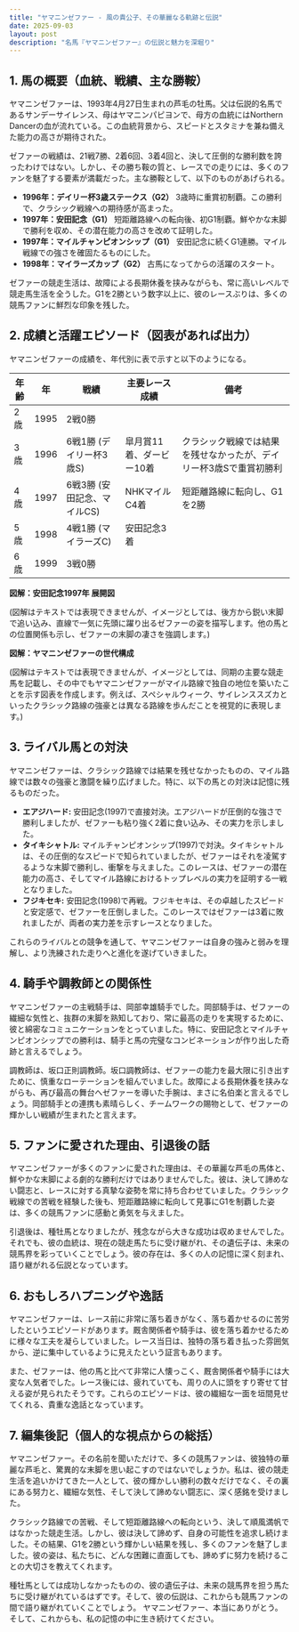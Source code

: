 ```yaml
---
title: "ヤマニンゼファー - 風の貴公子、その華麗なる軌跡と伝説"
date: 2025-09-03
layout: post
description: "名馬『ヤマニンゼファー』の伝説と魅力を深堀り"
---
```


## 1. 馬の概要（血統、戦績、主な勝鞍）

ヤマニンゼファーは、1993年4月27日生まれの芦毛の牡馬。父は伝説的名馬であるサンデーサイレンス、母はヤマニンパピヨンで、母方の血統にはNorthern Dancerの血が流れている。この血統背景から、スピードとスタミナを兼ね備えた能力の高さが期待された。

ゼファーの戦績は、21戦7勝、2着6回、3着4回と、決して圧倒的な勝利数を誇ったわけではない。しかし、その勝ち鞍の質と、レースでの走りには、多くのファンを魅了する要素が満載だった。主な勝鞍として、以下のものがあげられる。

* **1996年：デイリー杯3歳ステークス（G2）**  3歳時に重賞初制覇。この勝利で、クラシック戦線への期待感が高まった。
* **1997年：安田記念（G1）**  短距離路線への転向後、初G1制覇。鮮やかな末脚で勝利を収め、その潜在能力の高さを改めて証明した。
* **1997年：マイルチャンピオンシップ（G1）** 安田記念に続くG1連勝。マイル戦線での強さを確固たるものにした。
* **1998年：マイラーズカップ（G2）**  古馬になってからの活躍のスタート。


ゼファーの競走生活は、故障による長期休養を挟みながらも、常に高いレベルで競走馬生活を全うした。G1を2勝という数字以上に、彼のレースぶりは、多くの競馬ファンに鮮烈な印象を残した。


## 2. 成績と活躍エピソード（図表があれば出力）

ヤマニンゼファーの成績を、年代別に表で示すと以下のようになる。

| 年齢 | 年 | 戦績 | 主要レース成績 | 備考 |
|---|---|---|---|---|
| 2歳 | 1995 | 2戦0勝 |  |  |
| 3歳 | 1996 | 6戦1勝 (デイリー杯3歳S) |  皐月賞11着、ダービー10着 | クラシック戦線では結果を残せなかったが、デイリー杯3歳Sで重賞初勝利 |
| 4歳 | 1997 | 6戦3勝 (安田記念、マイルCS) |  NHKマイルC4着 | 短距離路線に転向し、G1を2勝 |
| 5歳 | 1998 | 4戦1勝 (マイラーズC) | 安田記念3着 |  |
| 6歳 | 1999 | 3戦0勝 |  |  |


**図解：安田記念1997年 展開図**

(図解はテキストでは表現できませんが、イメージとしては、後方から鋭い末脚で追い込み、直線で一気に先頭に躍り出るゼファーの姿を描写します。他の馬との位置関係も示し、ゼファーの末脚の凄さを強調します。)


**図解：ヤマニンゼファーの世代構成**

(図解はテキストでは表現できませんが、イメージとしては、同期の主要な競走馬を記載し、その中でもヤマニンゼファーがマイル路線で独自の地位を築いたことを示す図表を作成します。例えば、スペシャルウィーク、サイレンススズカといったクラシック路線の強豪とは異なる路線を歩んだことを視覚的に表現します。)


## 3. ライバル馬との対決

ヤマニンゼファーは、クラシック路線では結果を残せなかったものの、マイル路線では数々の強豪と激闘を繰り広げました。特に、以下の馬との対決は記憶に残るものだった。

* **エアジハード:**  安田記念(1997)で直接対決。エアジハードが圧倒的な強さで勝利しましたが、ゼファーも粘り強く2着に食い込み、その実力を示しました。
* **タイキシャトル:**  マイルチャンピオンシップ(1997)で対決。タイキシャトルは、その圧倒的なスピードで知られていましたが、ゼファーはそれを凌駕するような末脚で勝利し、衝撃を与えました。このレースは、ゼファーの潜在能力の高さ、そしてマイル路線におけるトップレベルの実力を証明する一戦となりました。
* **フジキセキ:**  安田記念(1998)で再戦。フジキセキは、その卓越したスピードと安定感で、ゼファーを圧倒しました。このレースではゼファーは3着に敗れましたが、両者の実力差を示すレースとなりました。


これらのライバルとの競争を通して、ヤマニンゼファーは自身の強みと弱みを理解し、より洗練された走りへと進化を遂げていきました。


## 4. 騎手や調教師との関係性

ヤマニンゼファーの主戦騎手は、岡部幸雄騎手でした。岡部騎手は、ゼファーの繊細な気性と、抜群の末脚を熟知しており、常に最高の走りを実現するために、彼と綿密なコミュニケーションをとっていました。特に、安田記念とマイルチャンピオンシップでの勝利は、騎手と馬の完璧なコンビネーションが作り出した奇跡と言えるでしょう。

調教師は、坂口正則調教師。坂口調教師は、ゼファーの能力を最大限に引き出すために、慎重なローテーションを組んでいました。故障による長期休養を挟みながらも、再び最高の舞台へゼファーを導いた手腕は、まさに名伯楽と言えるでしょう。岡部騎手との連携も素晴らしく、チームワークの賜物として、ゼファーの輝かしい戦績が生まれたと言えます。


## 5. ファンに愛された理由、引退後の話

ヤマニンゼファーが多くのファンに愛された理由は、その華麗な芦毛の馬体と、鮮やかな末脚による劇的な勝利だけではありませんでした。彼は、決して諦めない闘志と、レースに対する真摯な姿勢を常に持ち合わせていました。クラシック戦線での苦戦を経験した後も、短距離路線に転向して見事にG1を制覇した姿は、多くの競馬ファンに感動と勇気を与えました。

引退後は、種牡馬となりましたが、残念ながら大きな成功は収めませんでした。それでも、彼の血統は、現在の競走馬たちに受け継がれ、その遺伝子は、未来の競馬界を彩っていくことでしょう。彼の存在は、多くの人の記憶に深く刻まれ、語り継がれる伝説となっています。


## 6. おもしろハプニングや逸話

ヤマニンゼファーは、レース前に非常に落ち着きがなく、落ち着かせるのに苦労したというエピソードがあります。厩舎関係者や騎手は、彼を落ち着かせるために様々な工夫を凝らしていました。レース当日は、独特の落ち着き払った雰囲気から、逆に集中しているように見えたという証言もあります。

また、ゼファーは、他の馬と比べて非常に人懐っこく、厩舎関係者や騎手には大変な人気者でした。レース後には、疲れていても、周りの人に頭をすり寄せて甘える姿が見られたそうです。これらのエピソードは、彼の繊細な一面を垣間見せてくれる、貴重な逸話となっています。


## 7. 編集後記（個人的な視点からの総括）

ヤマニンゼファー。その名前を聞いただけで、多くの競馬ファンは、彼独特の華麗な芦毛と、驚異的な末脚を思い起こすのではないでしょうか。私は、彼の競走生活を追いかけてきた一人として、彼の輝かしい勝利の数々だけでなく、その裏にある努力と、繊細な気性、そして決して諦めない闘志に、深く感銘を受けました。

クラシック路線での苦戦、そして短距離路線への転向という、決して順風満帆ではなかった競走生活。しかし、彼は決して諦めず、自身の可能性を追求し続けました。その結果、G1を2勝という輝かしい結果を残し、多くのファンを魅了しました。彼の姿は、私たちに、どんな困難に直面しても、諦めずに努力を続けることの大切さを教えてくれます。

種牡馬としては成功しなかったものの、彼の遺伝子は、未来の競馬界を担う馬たちに受け継がれているはずです。そして、彼の伝説は、これからも競馬ファンの間で語り継がれていくことでしょう。  ヤマニンゼファー、本当にありがとう。そして、これからも、私の記憶の中に生き続けてください。
